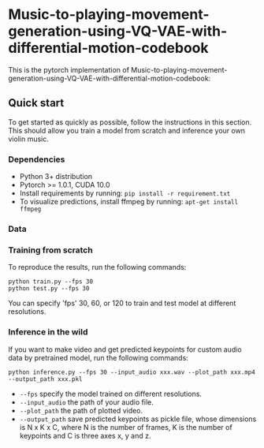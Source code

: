 # Music-to-playing-movement-generation-using-VQ-VAE-with-differential-motion-codebook
This is the pytorch implementation of Music-to-playing-movement-generation-using-VQ-VAE-with-differential-motion-codebook:  

## Quick start
To get started as quickly as possible, follow the instructions in this section. This should allow you train a model from scratch and inference your own violin music.

### Dependencies
- Python 3+ distribution
- Pytorch >= 1.0.1, CUDA 10.0  
- Install requirements by running: `pip install -r requirement.txt`
- To visualize predictions, install ffmpeg by running: `apt-get install ffmpeg`

### Data

### Training from scratch
To reproduce the results, run the following commands:
```
python train.py --fps 30
python test.py --fps 30
```
You can specify 'fps' 30, 60, or 120 to train and test model at different resolutions.

### Inference in the wild
If you want to make video and get predicted keypoints for custom audio data by pretrained model, run the following commands:
```
python inference.py --fps 30 --input_audio xxx.wav --plot_path xxx.mp4 --output_path xxx.pkl
```
- `--fps` specify the model trained on different resolutions.
- `--input_audio` the path of your audio file.
- `--plot_path`  the path of plotted video.
- `--output_path` save predicted keypoints as pickle file, whose dimensions is N x K x C, where N is the number of frames, K is the number of keypoints and C is three axes x, y and z.
